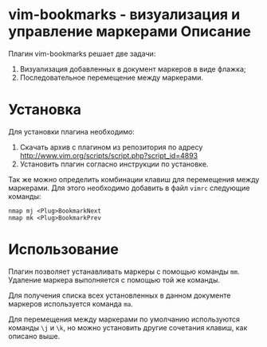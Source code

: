 vim-bookmarks - визуализация и управление маркерами
Описание
========

Плагин vim-bookmarks решает две задачи:

1. Визуализация добавленных в документ маркеров в виде флажка;
2. Последовательное перемещение между маркерами.

Установка
=========

Для установки плагина необходимо:

1. Скачать архив с плагином из репозитория по адресу <http://www.vim.org/scripts/script.php?script_id=4893>
2. Установить плагин согласно инструкции по установке.

Так же можно определить комбинации клавиш для перемещения между маркерами. Для этого необходимо добавить в файл `vimrc` следующие команды:

    nmap mj <Plug>BookmarkNext
    nmap mk <Plug>BookmarkPrev

Использование
=============

Плагин позволяет устанавливать маркеры с помощью команды `mm`. Удаление маркера выполняется с помощью той же команды.

Для получения списка всех установленных в данном документе маркеров используется команда `ma`.

Для перемещения между маркерами по умолчанию используются команды `\j` и `\k`, но можно установить другие сочетания клавиш, как описано выше.

